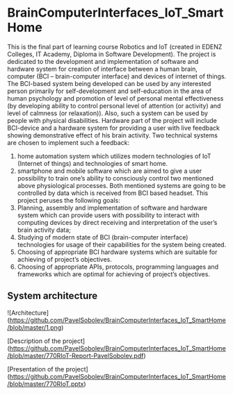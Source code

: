 # BrainComputerInterfaces_IoT_SmartHome

This is the final part of learning course Robotics and IoT (created in EDENZ Colleges, IT Academy, Diploma in Software Development).
The project is dedicated to the development and implementation of software and hardware system for creation of interface between a human brain, computer (BCI – brain-computer interface) and devices of internet of things. The BCI-based system being developed can be used by any interested person primarily for self-development and self-education in the area of human psychology and promotion of level of personal mental effectiveness (by developing ability to control personal level of attention (or activity) and level of calmness (or relaxation)). Also, such a system can be used by people with physical disabilities.  Hardware part of the project will include BCI-device and a hardware system for providing a user with live feedback showing demonstrative effect of his brain activity.  Two technical systems are chosen to implement such a feedback:
1.	home automation system which utilizes modern technologies of IoT (Internet of things) and technologies of smart home.
2.	smartphone and mobile software which are aimed to give a user possibility to train one’s ability to consciously control two mentioned above physiological processes.
Both mentioned systems are going to be controlled by data which is received from BCI based headset.
This project peruses the following goals:
1.	Planning, assembly and implementation of software and hardware system which can provide users with possibility to interact with computing devices by direct receiving and interpretation of the user’s brain activity data;
2.	Studying of modern state of BCI (brain-computer interface) technologies for usage of their capabilities for the system being created. 
3.	Choosing of appropriate BCI hardware systems which are suitable for achieving of project’s objectives.
4.	Choosing of appropriate APIs, protocols, programming languages and frameworks which are optimal for achieving of project’s objectives.


## System architecture
![Architecture] (https://github.com/PavelSobolev/BrainComputerInterfaces_IoT_SmartHome/blob/master/1.png)

[Description of the project] (https://github.com/PavelSobolev/BrainComputerInterfaces_IoT_SmartHome/blob/master/770RIoT-Report-PavelSobolev.pdf)

[Presentation of the project] (https://github.com/PavelSobolev/BrainComputerInterfaces_IoT_SmartHome/blob/master/770RIoT.pptx)
